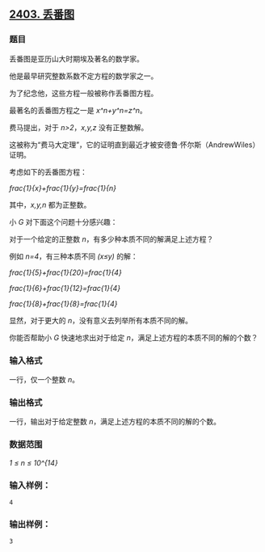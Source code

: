 ## [2403. 丢番图](https://www.acwing.com/problem/content/2405/)

### 题目

丢番图是亚历山大时期埃及著名的数学家。

他是最早研究整数系数不定方程的数学家之一。

为了纪念他，这些方程一般被称作丢番图方程。

最著名的丢番图方程之一是 *x^n+y^n=z^n*。

费马提出，对于 *n>2*，*x,y,z* 没有正整数解。

这被称为“费马大定理”，它的证明直到最近才被安德鲁·怀尔斯（AndrewWiles）证明。

考虑如下的丢番图方程：

*frac{1}{x}+frac{1}{y}=frac{1}{n}*

其中，*x,y,n* 都为正整数。

小 *G* 对下面这个问题十分感兴趣：

对于一个给定的正整数 *n*，有多少种本质不同的解满足上述方程？

例如 *n=4*，有三种本质不同 *(x≤y)* 的解：

*frac{1}{5}+frac{1}{20}=frac{1}{4}*

*frac{1}{6}+frac{1}{12}=frac{1}{4}*

*frac{1}{8}+frac{1}{8}=frac{1}{4}*

显然，对于更大的 *n*，没有意义去列举所有本质不同的解。

你能否帮助小 *G* 快速地求出对于给定 *n*，满足上述方程的本质不同的解的个数？

### 输入格式

一行，仅一个整数 *n*。

### 输出格式

一行，输出对于给定整数 *n*，满足上述方程的本质不同的解的个数。

### 数据范围

*1 ≤ n ≤ 10^{14}*

### 输入样例：

```
4
```

### 输出样例：

```
3
```
